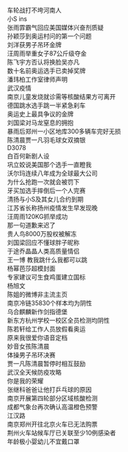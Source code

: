 车轮战打不垮河南人  
小S ins  
张雨霏霸气回应美国媒体兴奋剂质疑  
孙颖莎到奥运村问的第一个问题  
刘洋获男子吊环金牌  
汪周雨举重女子87公斤级夺金  
陈飞宇方否认将换脸吴亦凡  
数十名前奥运选手已卖掉奖牌  
潘玮柏工作室律师声明  
武汉疫情  
南京儿童发烧就诊需等核酸结果方可离开  
德国跳水选手跳一半紧急刹车  
奥运史上最具争议的金牌  
刘国梁对马龙窒息的拥抱  
暴雨后郑州一小区地库300多辆车完好无损  
陈清晨贾一凡羽毛球女双摘银  
D3078  
白百何新剧人设  
巩立姣说美国那个选手一直瞪我  
沃尔玛连续八年成为全球最大公司  
为什么抢跑一次就会被罚下  
牙买加选手摔倒后一个人完赛  
清扬与小S及其女儿合约到期  
江苏省长称扬州疫情发生早发现晚  
汪周雨120KG抓举成功  
那一句道歉来迟了  
贵人鸟8000万股权被解冻  
刘国梁回应不懂球胖子昵称  
于途乔晶晶人类高质量情侣  
王一博 教我跳什么我都可以跳  
杨幂芭莎超模封面  
专家建议可生食鸡蛋建立国标  
杨旭文  
陈姐的微博非主流主页  
南京冷链35830个样本均为阴性  
乌合麒麟新作剑指德堡  
新东方杭州学校一校区全员检测均阴性  
陈若轩给工作人员放假看奥运  
原来我很爱你语音定档  
妙音女孩陈清晨  
体操男子吊环决赛  
贾一凡陈清晨暂停时相互鼓励  
武汉全天候防疫攻略  
你是我的荣耀  
张继科爸爸让他打乒乓球的原因  
南京开展第四轮部分区域核酸检测  
成都气象台再次确认高温橙色预警  
江汉路  
南京郑州开往北京火车已无法购票  
荆州火车站候车厅已关联至少10例感染者  
年龄极小婴幼儿不宜戴口罩  
